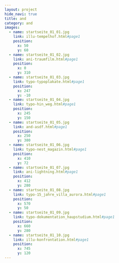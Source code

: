 ```yaml
---
layout: project
hide_navi: true
title: and
category: and
images:
  - name: startseite_01_01.jpg
    link: illu-tempelhof.html#page1
    position:
      x: 50
      y: 60
  - name: startseite_01_02.jpg
    link: ani-traumfilm.html#page1
    position:
      x: 0
      y: 310
  - name: startseite_01_03.jpg
    link: typo-typoplakate.html#page1
    position:
      x: 247
      y: -10
  - name: startseite_01_04.jpg
    link: typo-hin_weg.html#page1
    position:
      x: 245
      y: 150
  - name: startseite_01_05.jpg
    link: and-asdf.html#page1
    position:
      x: 250
      y: 380
  - name: startseite_01_06.jpg
    link: typo-nest_magazin.html#page1
    position:
      x: 410
      y: 72
  - name: startseite_01_07.jpg
    link: ani-lightning.html#page1
    position:
      x: 412
      y: 280
  - name: startseite_01_08.jpg
    link: typo-15_jahre_villa_aurora.html#page1
    position:
      x: 570
      y: 50
  - name: startseite_01_09.jpg
    link: typo-dokumentation_haupstudium.html#page1
    position:
      x: 660
      y: 280
  - name: startseite_01_10.jpg
    link: illu-konfrontation.html#page1
    position:
      x: 745
      y: 120
---
```

